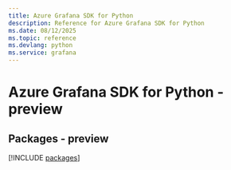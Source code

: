 ```yaml
---
title: Azure Grafana SDK for Python
description: Reference for Azure Grafana SDK for Python
ms.date: 08/12/2025
ms.topic: reference
ms.devlang: python
ms.service: grafana
---
```

# Azure Grafana SDK for Python - preview
## Packages - preview
[!INCLUDE [packages](grafana-index.md)]